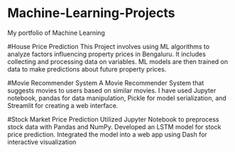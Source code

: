 # Machine-Learning-Projects
My portfolio of Machine Learning

#House Price Prediction
This Project involves using ML algorithms to analyze factors influencing
property prices in Bengaluru. It includes collecting and processing data
on variables. ML models are then trained on data to make predictions
about future property prices.

#Movie Recommender System
A Movie Recommender System that suggests movies to users based on
similar movies. I have used Jupyter notebook, pandas for data
manipulation, Pickle for model serialization, and Streamlit for creating
a web interface.

#Stock Market Price Prediction
Utilized Jupyter Notebook to preprocess stock data with Pandas and
NumPy. Developed an LSTM model for stock price prediction.
Integrated the model into a web app using Dash for interactive
visualization
